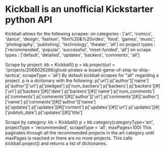 # Kickball is an unofficial Kickstarter python API

Kickball allows for the following scrapes:
	on categories : ['art', 'comics', 'dance', 'design', 'fashion', 'film%20&%20video', 'food', 'games', 'music', 'photography', 'publishing', 'technology', 'theater', 'all']
	on project types : ['recommended', 'popular', 'successful', 'most-funded', 'all']
	on scrape types : ['default', 'detailed', 'updates', 'backers', 'comments', 'all']
	
Scrape by project:
	kb = Kickball()
	p = kb.project(url = '/projects/2068026266/ghost-pirates-a-board-game-of-ship-to-ship-tactica', scrapeType = 'all')
By default kickball scrapes for "all" regarding a project. p is a dictionary with the following:
	p['url']
	p['author']['name']
	p['author']['url']
	p['pledged']
	p['num_backers']
	p['backers']
	p['backers'][#]['url']
	p['backers'][#]['date']
	p['backers'][#]['name']
	p['num_comments']
	p['comments']
	p['comments'][#]['author']['url']
	p['comments'][#]['author']['name']
	p['comments'][#]['author']['name']	
	p['updates']
	p['updates'][#]['content']
	p['updates'][#]['url']
	p['updates'][#]['publish_date']
	p['updates'][#]['title']

Scrape by category:
	kb = Kickball()
	p = kb.category(categoryType='art', projectType = 'recommended', scrapeType = 'all', maxPages=100)
This paginates through all the recommended projects in the art category until maxPages is reached or there are no more projects. This calls kickball.project() and returns a list of dictionaires.
